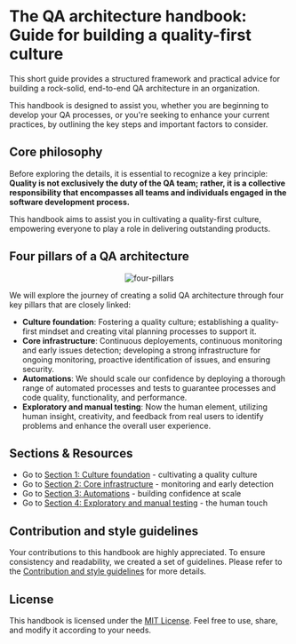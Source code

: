 # The QA architecture handbook: Guide for building a quality-first culture

This short guide provides a structured framework and practical advice for building a rock-solid, end-to-end QA architecture in an organization.

This handbook is designed to assist you, whether you are beginning to develop your QA processes, or you're seeking to enhance your current practices, by outlining the key steps and important factors to consider.

## Core philosophy

Before exploring the details, it is essential to recognize a key principle: **Quality is not exclusively the duty of the QA team; rather, it is a collective responsibility that encompasses all teams and individuals engaged in the software development process.**

This handbook aims to assist you in cultivating a quality-first culture, empowering everyone to play a role in delivering outstanding products.

## Four pillars of a QA architecture

<p align="center">
  <img src="https://github.com/user-attachments/assets/b63e8bdc-fbed-43b8-8eab-b165f84db3ea" alt="four-pillars">
</p>

We will explore the journey of creating a solid QA architecture through four key pillars that are closely linked:

- **Culture foundation**: Fostering a quality culture; establishing a quality-first mindset and creating vital planning processes to support it.
- **Core infrastructure**: Continuous deployements, continuous monitoring and early issues detection; developing a strong infrastructure for ongoing monitoring, proactive identification of issues, and ensuring security.
- **Automations**: We should scale our confidence by deploying a thorough range of automated processes and tests to guarantee processes and code quality, functionality, and performance.
- **Exploratory and manual testing**: Now the human element, utilizing human insight, creativity, and feedback from real users to identify problems and enhance the overall user experience.

## Sections & Resources

- Go to [Section 1: Culture foundation](./docs/culture-foundation.md) - cultivating a quality culture
- Go to [Section 2: Core infrastructure](./docs/core-infrastructure.md) - monitoring and early detection
- Go to [Section 3: Automations](./docs/automations.md) - building confidence at scale
- Go to [Section 4: Exploratory and manual testing](./docs/human-touch.md) - the human touch

## Contribution and style guidelines

Your contributions to this handbook are highly appreciated. To ensure consistency and readability, we created a set of guidelines. Please refer to the [Contribution and style guidelines](./CONTRIBUTION.md) for more details.

## License

This handbook is licensed under the [MIT License](./LICENSE). Feel free to use, share, and modify it according to your needs.
